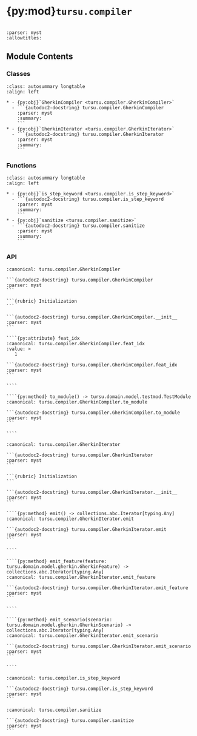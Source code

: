 # {py:mod}`tursu.compiler`

```{py:module} tursu.compiler
```

```{autodoc2-docstring} tursu.compiler
:parser: myst
:allowtitles:
```

## Module Contents

### Classes

````{list-table}
:class: autosummary longtable
:align: left

* - {py:obj}`GherkinCompiler <tursu.compiler.GherkinCompiler>`
  - ```{autodoc2-docstring} tursu.compiler.GherkinCompiler
    :parser: myst
    :summary:
    ```
* - {py:obj}`GherkinIterator <tursu.compiler.GherkinIterator>`
  - ```{autodoc2-docstring} tursu.compiler.GherkinIterator
    :parser: myst
    :summary:
    ```
````

### Functions

````{list-table}
:class: autosummary longtable
:align: left

* - {py:obj}`is_step_keyword <tursu.compiler.is_step_keyword>`
  - ```{autodoc2-docstring} tursu.compiler.is_step_keyword
    :parser: myst
    :summary:
    ```
* - {py:obj}`sanitize <tursu.compiler.sanitize>`
  - ```{autodoc2-docstring} tursu.compiler.sanitize
    :parser: myst
    :summary:
    ```
````

### API

`````{py:class} GherkinCompiler(doc: tursu.domain.model.gherkin.GherkinDocument, registry: tursu.registry.StepRegistry)
:canonical: tursu.compiler.GherkinCompiler

```{autodoc2-docstring} tursu.compiler.GherkinCompiler
:parser: myst
```

```{rubric} Initialization
```

```{autodoc2-docstring} tursu.compiler.GherkinCompiler.__init__
:parser: myst
```

````{py:attribute} feat_idx
:canonical: tursu.compiler.GherkinCompiler.feat_idx
:value: >
   1

```{autodoc2-docstring} tursu.compiler.GherkinCompiler.feat_idx
:parser: myst
```

````

````{py:method} to_module() -> tursu.domain.model.testmod.TestModule
:canonical: tursu.compiler.GherkinCompiler.to_module

```{autodoc2-docstring} tursu.compiler.GherkinCompiler.to_module
:parser: myst
```

````

`````

`````{py:class} GherkinIterator(doc: tursu.domain.model.gherkin.GherkinDocument)
:canonical: tursu.compiler.GherkinIterator

```{autodoc2-docstring} tursu.compiler.GherkinIterator
:parser: myst
```

```{rubric} Initialization
```

```{autodoc2-docstring} tursu.compiler.GherkinIterator.__init__
:parser: myst
```

````{py:method} emit() -> collections.abc.Iterator[typing.Any]
:canonical: tursu.compiler.GherkinIterator.emit

```{autodoc2-docstring} tursu.compiler.GherkinIterator.emit
:parser: myst
```

````

````{py:method} emit_feature(feature: tursu.domain.model.gherkin.GherkinFeature) -> collections.abc.Iterator[typing.Any]
:canonical: tursu.compiler.GherkinIterator.emit_feature

```{autodoc2-docstring} tursu.compiler.GherkinIterator.emit_feature
:parser: myst
```

````

````{py:method} emit_scenario(scenario: tursu.domain.model.gherkin.GherkinScenario) -> collections.abc.Iterator[typing.Any]
:canonical: tursu.compiler.GherkinIterator.emit_scenario

```{autodoc2-docstring} tursu.compiler.GherkinIterator.emit_scenario
:parser: myst
```

````

`````

````{py:function} is_step_keyword(value: tursu.domain.model.gherkin.GherkinKeyword) -> typing.TypeGuard[tursu.steps.StepKeyword]
:canonical: tursu.compiler.is_step_keyword

```{autodoc2-docstring} tursu.compiler.is_step_keyword
:parser: myst
```
````

````{py:function} sanitize(name: str) -> str
:canonical: tursu.compiler.sanitize

```{autodoc2-docstring} tursu.compiler.sanitize
:parser: myst
```
````
